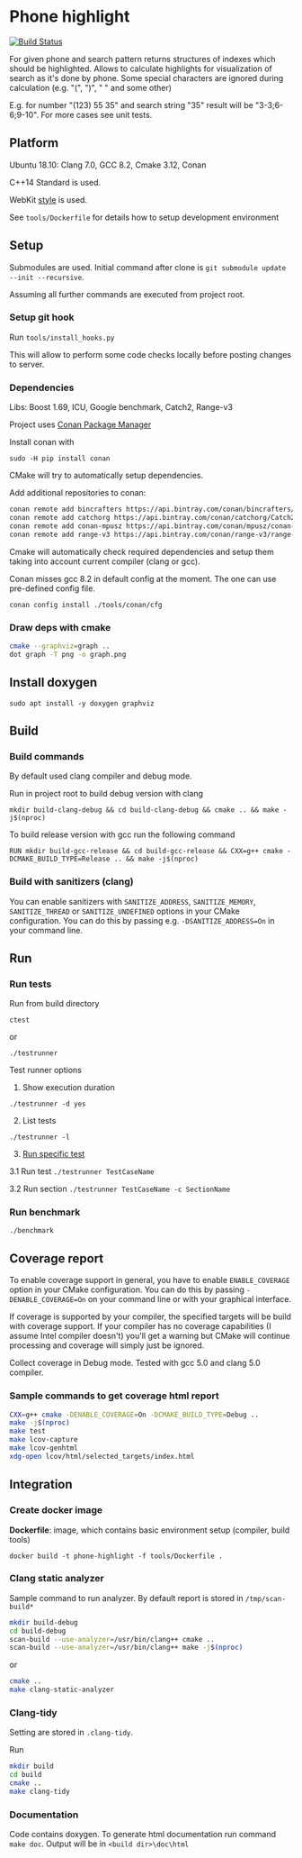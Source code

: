 # Phone highlight

[![Build Status](https://travis-ci.com/malirod/phone-highlight.svg?branch=master)](https://travis-ci.com/malirod/phone-highlight)

For given phone and search pattern returns structures of indexes which should be highlighted. Allows to calculate highlights for visualization of search as it's done by phone. Some special characters are ignored during calculation (e.g. "(", ")", " " and some other)

E.g. for number "(123) 55 35" and search string "35" result will be "3-3;6-6;9-10". For more cases see unit tests.

## Platform

Ubuntu 18.10: Clang 7.0, GCC 8.2, Cmake 3.12, Conan

C++14 Standard is used.

WebKit [style](https://webkit.org/code-style-guidelines/) is used.

See `tools/Dockerfile` for details how to setup development environment

## Setup

Submodules are used. Initial command after clone is `git submodule update --init --recursive`.

Assuming all further commands are executed from project root.

### Setup git hook

Run `tools/install_hooks.py`

This will allow to perform some code checks locally before posting changes to server.

### Dependencies

Libs: Boost 1.69, ICU, Google benchmark, Catch2, Range-v3

Project uses [Conan Package Manager](https://github.com/conan-io/conan)

Install conan with

`sudo -H pip install conan`

CMake will try to automatically setup dependencies.

Add additional repositories to conan:

```bash
conan remote add bincrafters https://api.bintray.com/conan/bincrafters/public-conan
conan remote add catchorg https://api.bintray.com/conan/catchorg/Catch2
conan remote add conan-mpusz https://api.bintray.com/conan/mpusz/conan-mpusz
conan remote add range-v3 https://api.bintray.com/conan/range-v3/range-v3
```

Cmake will automatically check required dependencies and setup them taking into account current compiler (clang or gcc).

Conan misses gcc 8.2 in default config at the moment. The one can use pre-defined config file.

`conan config install ./tools/conan/cfg`

### Draw deps with cmake

```bash
cmake --graphviz=graph ..
dot graph -T png -o graph.png
```

## Install doxygen

`sudo apt install -y doxygen graphviz`

## Build

### Build commands

By default used clang compiler and debug mode.

Run in project root to build debug version with clang

`mkdir build-clang-debug && cd build-clang-debug && cmake .. && make -j$(nproc)`

To build release version with gcc run the following command

`RUN mkdir build-gcc-release && cd build-gcc-release && CXX=g++ cmake -DCMAKE_BUILD_TYPE=Release .. && make -j$(nproc)`

### Build with sanitizers (clang)

You can enable sanitizers with `SANITIZE_ADDRESS`, `SANITIZE_MEMORY`, `SANITIZE_THREAD` or `SANITIZE_UNDEFINED` options in your CMake configuration. You can do this by passing e.g. `-DSANITIZE_ADDRESS=On` in your command line.

## Run

### Run tests

Run from build directory

`ctest`

or

`./testrunner`

Test runner options

1. Show execution duration

`./testrunner -d yes`

2. List tests

`./testrunner -l`

3. [Run specific test](https://github.com/catchorg/Catch2/blob/master/docs/command-line.md#specify-the-section-to-run)

3.1 Run test `./testrunner TestCaseName`

3.2 Run section `./testrunner TestCaseName -c SectionName`

### Run benchmark

`./benchmark`

## Coverage report

To enable coverage support in general, you have to enable `ENABLE_COVERAGE` option in your CMake configuration. You can do this by passing `-DENABLE_COVERAGE=On` on your command line or with your graphical interface.

If coverage is supported by your compiler, the specified targets will be build with coverage support. If your compiler has no coverage capabilities (I assume Intel compiler doesn't) you'll get a warning but CMake will continue processing and coverage will simply just be ignored.

Collect coverage in Debug mode. Tested with gcc 5.0 and clang 5.0 compiler.

### Sample commands to get coverage html report

```bash
CXX=g++ cmake -DENABLE_COVERAGE=On -DCMAKE_BUILD_TYPE=Debug ..
make -j$(nproc)
make test
make lcov-capture
make lcov-genhtml
xdg-open lcov/html/selected_targets/index.html

```

## Integration

### Create docker image

**Dockerfile**: image, which contains basic environment setup (compiler, build tools)

`docker build -t phone-highlight -f tools/Dockerfile .`

### Clang static analyzer

Sample command to run analyzer. By default report is stored in `/tmp/scan-build*`

```bash
mkdir build-debug
cd build-debug
scan-build --use-analyzer=/usr/bin/clang++ cmake ..
scan-build --use-analyzer=/usr/bin/clang++ make -j$(nproc)
```

or

```bash
cmake ..
make clang-static-analyzer
```

### Clang-tidy

Setting are stored in `.clang-tidy`.

Run

```bash
mkdir build
cd build
cmake ..
make clang-tidy
```

### Documentation

Code contains doxygen. To generate html documentation run command `make doc`. Output will be in `<build dir>\doc\html`